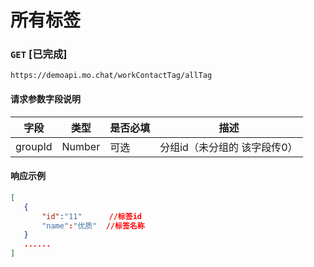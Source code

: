 # 所有标签
### `GET`  [已完成]
```
https://demoapi.mo.chat/workContactTag/allTag
```

#### 请求参数字段说明

| 字段  | 类型 | 是否必填 | 描述|
| ------------- | ------------- | ------------------ | ------------------ |
| groupId  | Number  | 可选 | 分组id（未分组的 该字段传0） |


#### 响应示例

```json
[
   {
       "id":"11"      //标签id
       "name":"优质"  //标签名称
   }
   ......
]
```